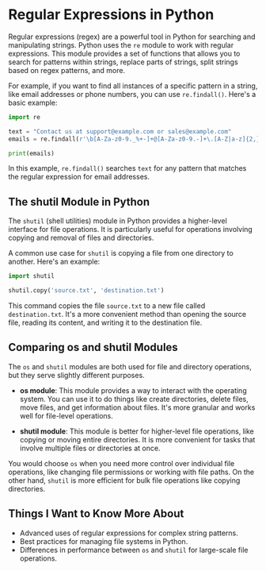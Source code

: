 # Regular Expressions in Python

Regular expressions (regex) are a powerful tool in Python for searching and manipulating strings. Python uses the `re` module to work with regular expressions. This module provides a set of functions that allows you to search for patterns within strings, replace parts of strings, split strings based on regex patterns, and more.

For example, if you want to find all instances of a specific pattern in a string, like email addresses or phone numbers, you can use `re.findall()`. Here's a basic example:

```python
import re

text = "Contact us at support@example.com or sales@example.com"
emails = re.findall(r'\b[A-Za-z0-9._%+-]+@[A-Za-z0-9.-]+\.[A-Z|a-z]{2,}\b', text)

print(emails)
```

In this example, `re.findall()` searches `text` for any pattern that matches the regular expression for email addresses.

## The shutil Module in Python

The `shutil` (shell utilities) module in Python provides a higher-level interface for file operations. It is particularly useful for operations involving copying and removal of files and directories.

A common use case for `shutil` is copying a file from one directory to another. Here's an example:

```python
import shutil

shutil.copy('source.txt', 'destination.txt')
```

This command copies the file `source.txt` to a new file called `destination.txt`. It's a more convenient method than opening the source file, reading its content, and writing it to the destination file.

## Comparing os and shutil Modules

The `os` and `shutil` modules are both used for file and directory operations, but they serve slightly different purposes.

- **os module**: This module provides a way to interact with the operating system. You can use it to do things like create directories, delete files, move files, and get information about files. It's more granular and works well for file-level operations.

- **shutil module**: This module is better for higher-level file operations, like copying or moving entire directories. It is more convenient for tasks that involve multiple files or directories at once.

You would choose `os` when you need more control over individual file operations, like changing file permissions or working with file paths. On the other hand, `shutil` is more efficient for bulk file operations like copying directories.

## Things I Want to Know More About

- Advanced uses of regular expressions for complex string patterns.
- Best practices for managing file systems in Python.
- Differences in performance between `os` and `shutil` for large-scale file operations.

